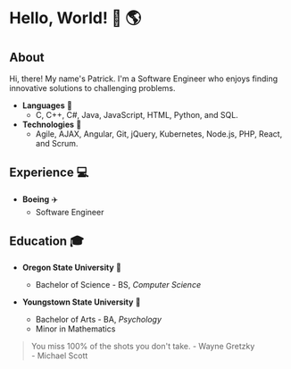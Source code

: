 # Hello, World! :wave: :earth_americas:

## About
Hi, there! My name's Patrick. I'm a Software Engineer who enjoys finding innovative solutions to challenging problems.

* **Languages** :snake:
  * C, C++, C#, Java, JavaScript, HTML, Python, and SQL.
* **Technologies** :floppy_disk:
  * Agile, AJAX, Angular, Git, jQuery, Kubernetes, Node.js, PHP, React, and Scrum.

## Experience :computer:
* **Boeing** :airplane:
    * Software Engineer

## Education :mortar_board:
* **Oregon State University** :school:
    * Bachelor of Science - BS, *Computer Science*

* **Youngstown State University** :penguin:
    * Bachelor of Arts - BA, *Psychology*
    * Minor in Mathematics
    

> You miss 100% of the shots you don't take. - Wayne Gretzky</br>- Michael Scott
